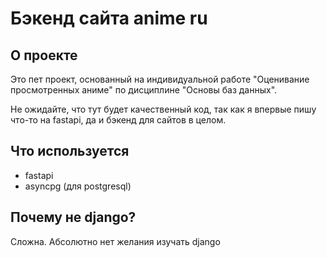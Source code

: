 # Бэкенд сайта anime ru

## О проекте
Это пет проект, основанный на индивидуальной работе "Оценивание просмотренных аниме" по дисциплине "Основы баз данных".

Не ожидайте, что тут будет качественный код, так как я впервые пишу что-то на fastapi, да и бэкенд для сайтов в целом.

## Что используется

- fastapi
- asyncpg (для postgresql)

## Почему не django?

Сложна. Абсолютно нет желания изучать django
